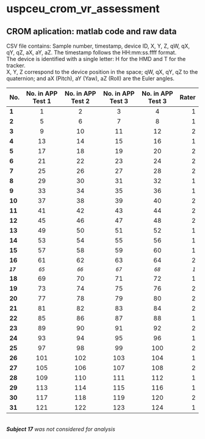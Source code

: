 # uspceu_crom_vr_assessment
## CROM aplication: matlab code and raw data
CSV file contains: Sample number, timestamp, device ID, X, Y, Z, qW, qX, qY, qZ, aX, aY, aZ. The timestamp follows the HH:mm:ss.ffff format. <br />
The device is identified with a single letter: H for the HMD and T for the tracker. <br />
X, Y, Z correspond to the device position in the space; qW, qX, qY, qZ to the quaternion; and aX (Pitch), aY (Yaw), aZ (Roll) are the Euler angles.

| No.           | No. in APP Test 1 |No. in APP Test 2|No. in APP Test 3 |No. in APP Test 3 | Rater  |
|-------------  |:-------------:|:-------------:|:-------------:|:-------------:| -----:|
|**1**|1|2|3|4|1|
|**2**|5|6|7|8|1|
|**3**|9|10|11|12|2|
|**4**|13|14|15|16|1|
|**5**|17|18|19|20|2|
|**6**|21|22|23|24|2|
|**7**|25|26|27|28|2|
|**8**|29|30|31|32|1|
|**9**|33|34|35|36|1|
|**10**|37|38|39|40|2|
|**11**|41|42|43|44|2|
|**12**|45|46|47|48|2|
|**13**|49|50|51|52|1|
|**14**|53|54|55|56|1|
|**15**|57|58|59|60|1|
|**16**|61|62|63|64|2|
|***`17`***|*`65`*|*`66`*|*`67`*|*`68`*|*`1`*|
|**18**|69|70|71|72|1|
|**19**|73|74|75|76|2|
|**20**|77|78|79|80|2|
|**21**|81|82|83|84|2|
|**22**|85|86|87|88|1|
|**23**|89|90|91|92|2|
|**24**|93|94|95|96|1|
|**25**|97|98|99|100|2|
|**26**|101|102|103|104|1|
|**27**|105|106|107|108|2|
|**28**|109|110|111|112|1|
|**29**|113|114|115|116|1|
|**30**|117|118|119|120|2|
|**31**|121|122|123|124|1|

<br />***Subject 17** was not considered for analysis*<br />
